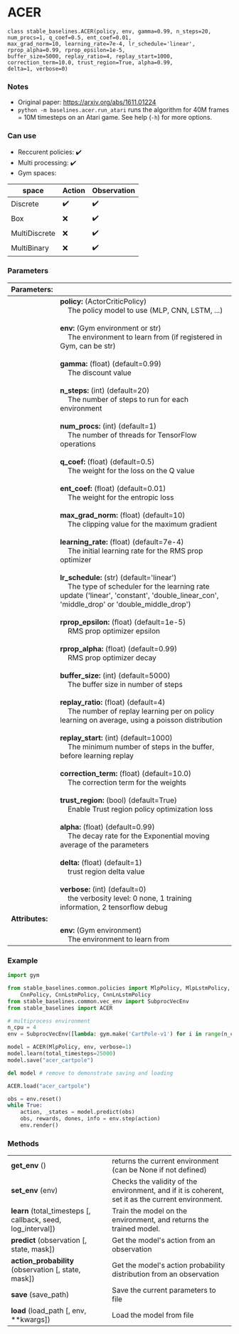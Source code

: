 # ACER

```
class stable_baselines.ACER(policy, env, gamma=0.99, n_steps=20, num_procs=1, q_coef=0.5, ent_coef=0.01, 
max_grad_norm=10, learning_rate=7e-4, lr_schedule='linear', rprop_alpha=0.99, rprop_epsilon=1e-5, 
buffer_size=5000, replay_ratio=4, replay_start=1000, correction_term=10.0, trust_region=True, alpha=0.99, 
delta=1, verbose=0)
```

### Notes 

- Original paper: https://arxiv.org/abs/1611.01224
- `python -m baselines.acer.run_atari` runs the algorithm for 40M frames = 10M timesteps on an Atari game. See help (`-h`) for more options.

### Can use
- Reccurent policies: :heavy_check_mark:
- Multi processing: :heavy_check_mark:
- Gym spaces:

| **space**     | **Action**         | **Observation**    |
| ------------- | ------------------ | ------------------ |
| Discrete      | :heavy_check_mark: | :heavy_check_mark: |
| Box           | :x:                | :heavy_check_mark: |
| MultiDiscrete | :x:                | :heavy_check_mark: |
| MultiBinary   | :x:                | :heavy_check_mark: |

### Parameters

| **Parameters:** |     |
| --------------- | --- |
|                 | **policy:** (ActorCriticPolicy) <br>&nbsp;&nbsp;&nbsp; The policy model to use (MLP, CNN, LSTM, ...)   <br><br> **env:** (Gym environment or str) <br>&nbsp;&nbsp;&nbsp; The environment to learn from (if registered in Gym, can be str)   <br><br> **gamma:** (float) (default=0.99) <br>&nbsp;&nbsp;&nbsp; The discount value  <br><br> **n_steps:** (int) (default=20) <br>&nbsp;&nbsp;&nbsp; The number of steps to run for each environment  <br><br> **num_procs:** (int) (default=1) <br>&nbsp;&nbsp;&nbsp; The number of threads for TensorFlow operations  <br><br> **q_coef:** (float) (default=0.5) <br>&nbsp;&nbsp;&nbsp; The weight for the loss on the Q value  <br><br> **ent_coef:** (float) (default=0.01) <br>&nbsp;&nbsp;&nbsp; The weight for the entropic loss  <br><br> **max_grad_norm:** (float) (default=10) <br>&nbsp;&nbsp;&nbsp; The clipping value for the maximum gradient  <br><br> **learning_rate:** (float) (default=7e-4) <br>&nbsp;&nbsp;&nbsp; The initial learning rate for the RMS prop optimizer  <br><br> **lr_schedule:** (str) (default='linear') <br>&nbsp;&nbsp;&nbsp; The type of scheduler for the learning rate update ('linear', 'constant', 'double_linear_con', 'middle_drop' or 'double_middle_drop')  <br><br> **rprop_epsilon:** (float) (default=1e-5) <br>&nbsp;&nbsp;&nbsp; RMS prop optimizer epsilon  <br><br> **rprop_alpha:** (float) (default=0.99) <br>&nbsp;&nbsp;&nbsp; RMS prop optimizer decay  <br><br> **buffer_size:** (int) (default=5000) <br>&nbsp;&nbsp;&nbsp; The buffer size in number of steps  <br><br> **replay_ratio:** (float) (default=4) <br>&nbsp;&nbsp;&nbsp; The number of replay learning per on policy learning on average, using a poisson distribution  <br><br> **replay_start:** (int) (default=1000) <br>&nbsp;&nbsp;&nbsp; The minimum number of steps in the buffer, before learning replay  <br><br> **correction_term:** (float) (default=10.0) <br>&nbsp;&nbsp;&nbsp; The correction term for the weights  <br><br> **trust_region:** (bool) (default=True) <br>&nbsp;&nbsp;&nbsp; Enable Trust region policy optimization loss  <br><br> **alpha:** (float) (default=0.99) <br>&nbsp;&nbsp;&nbsp; The decay rate for the Exponential moving average of the parameters  <br><br> **delta:** (float) (default=1) <br>&nbsp;&nbsp;&nbsp; trust region delta value  <br><br> **verbose:** (int) (default=0) <br>&nbsp;&nbsp;&nbsp; the verbosity level: 0 none, 1 training information, 2 tensorflow debug |
| **Attributes:** |     |
|                 | **env:** (Gym environment) <br>&nbsp;&nbsp;&nbsp; The environment to learn from |

### Example
```python
import gym

from stable_baselines.common.policies import MlpPolicy, MlpLstmPolicy, MlpLnLstmPolicy, \
    CnnPolicy, CnnLstmPolicy, CnnLnLstmPolicy
from stable_baselines.common.vec_env import SubprocVecEnv
from stable_baselines import ACER

# multiprocess environment
n_cpu = 4
env = SubprocVecEnv([lambda: gym.make('CartPole-v1') for i in range(n_cpu)])

model = ACER(MlpPolicy, env, verbose=1)
model.learn(total_timesteps=25000)
model.save("acer_cartpole")

del model # remove to demonstrate saving and loading

ACER.load("acer_cartpole")

obs = env.reset()
while True:
    action, _states = model.predict(obs)
    obs, rewards, dones, info = env.step(action)
    env.render()
```

### Methods 
|                                                              |                                                                                                        |
| ------------------------------------------------------------ | ------------------------------------------------------------------------------------------------------ |
| **get_env** ()                                               | returns the current environment (can be None if not defined)                                           |
| **set_env** (env)                                            | Checks the validity of the environment, and if it is coherent, set it as the current environment.      |
| **learn** (total_timesteps [, callback, seed, log_interval]) | Train the model on the environment, and returns the trained model.                                     |
| **predict** (observation [, state, mask])                    | Get the model's action from an observation                                                             |
| **action_probability** (observation [, state, mask])         | Get the model's action probability distribution from an observation                                    |
| **save** (save_path)                                         | Save the current parameters to file                                                                    |
| **load** (load_path [, env, **kwargs])                       | Load the model from file                                                                               |